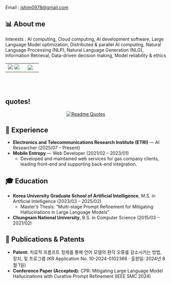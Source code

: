 Email : jshim0978@gmail.com

## 📊 About me

<p>
  Interests : AI computing, Cloud computing, AI development software, Large Language Model optimization, Distributed & parallel AI computing, Natural Language Processing (NLP), Natural Language Generation (NLG), Information Retrieval, Data-driven decision making, Model reliability & ethics
</p>

<p align="center">
  <table border="0" align="center">
    <tr border="0">
      <td width="50%" align="center">     
        <img src="https://github-readme-stats.vercel.app/api/top-langs/?username=jshim0978&show_icons=true&title_color=f6c32c&icon_color=f6c32c&text_color=9f9f9f&bg_color=151515&layout=compact&langs_count=4"/>
        <img src="https://github-readme-stats.vercel.app/api?username=jshim0978&show_icons=true&title_color=f6c32c&icon_color=f6c32c&text_color=9f9f9f&bg_color=151515&count_private=true"/>
      </td>
      <td width="50%" align="center">
        <img src="http://mazassumnida.wtf/api/v2/generate_badge?boj=jungwooshim"/>
      </td>
    </tr>
  </table>
</p>

<br/>
<br/>

## quotes!
<div align="center">
  
[![Readme Quotes](https://quotes-github-readme.vercel.app/api?type=horizontal&theme=dark)](https://github.com/piyushsuthar/github-readme-quotes)
</div> 

## 💼 Experience

- **Electronics and Telecommunications Research Institute (ETRI)** — AI Researcher (2025/07 – Present)
- **Mobile Entropy** — Web Developer (2021/02 – 2023/01)
  - Developed and maintained web services for gas company clients, leading front-end and supporting back-end integration.

## 🎓 Education

- **Korea University Graduate School of Artificial Intelligence**, M.S. in Artificial Intelligence (2023/03 – 2025/02)
  - Master’s Thesis: “Multi-stage Prompt Refinement for Mitigating Hallucinations in Large Language Models”
- **Chungnam National University**, B.S. in Computer Science (2015/03 – 2021/02)

## 📑 Publications & Patents

- **Patent:** 치료적 프롬프트 정제를 통해 언어 모델의 환각 오류를 감소시키는 방법, 장치, 및 프로그램 (KR Application No. 10-2024-0102366 · 출원일: 2024년 8월 1일)
- **Conference Paper (Accepted):** CPR: Mitigating Large Language Model Hallucinations with Curative Prompt Refinement (IEEE SMC 2024)
